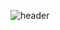![header](https://capsule-render.vercel.app/api?type=waving&color=auto&height=300&section=header&text=WELCOME&fontSize=40&text=-nl-kim%'project&fontSize=20)
